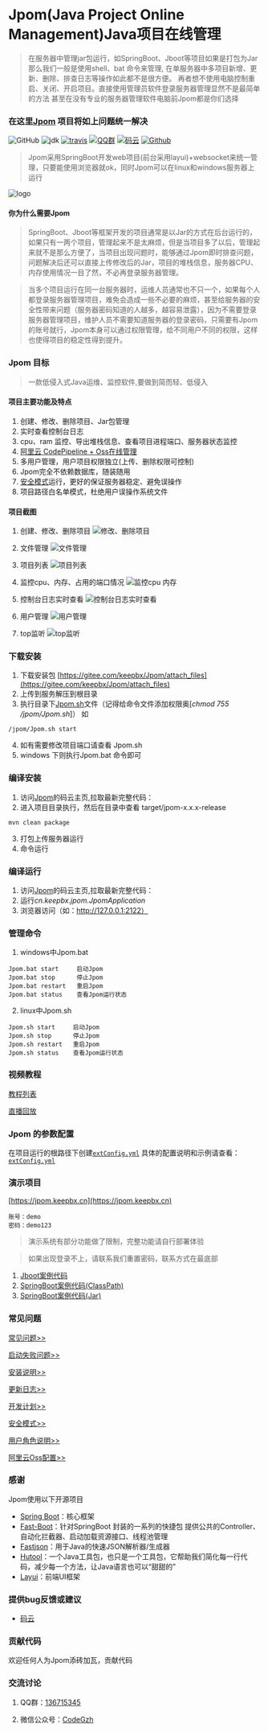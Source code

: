 # Jpom(Java Project Online Management)Java项目在线管理

> 在服务器中管理jar包运行，如SpringBoot、Jboot等项目如果是打包为Jar那么我们一般是使用shell、bat 命令来管理, 
> 在单服务器中多项目新增、更新、删除、排查日志等操作如此都不是很方便。
> 再者想不使用电脑控制重启、关闭、开启项目。直接使用管理员软件登录服务器管理显然不是最简单的方法
> 甚至在没有专业的服务器管理软件电脑前Jpom都是你们选择


###  在这里[Jpom](https://gitee.com/keepbx/Jpom) 项目将如上问题统一解决

![GitHub](https://img.shields.io/github/license/jiangzeyin/jpom.svg?style=flat)
![jdk](https://img.shields.io/badge/JDK-1.8+-green.svg)
[![travis](https://travis-ci.org/jiangzeyin/Jpom.svg?branch=master)](https://travis-ci.org/jiangzeyin/Jpom)
[![QQ群](https://img.shields.io/badge/QQ%E7%BE%A4-136715345-yellowgreen.svg)](https://shang.qq.com/wpa/qunwpa?idkey=7be1882a2e2f07cd4af28bbb1f13362af270ba4615f2a6c7aaf9605fc0563d1b)
[![码云](https://img.shields.io/badge/Gitee-%E7%A0%81%E4%BA%91-yellow.svg)](https://gitee.com/keepbx/Jpom)
[![Github](https://img.shields.io/badge/Github-Github-red.svg)](https://github.com/jiangzeyin/Jpom)

> Jpom采用SpringBoot开发web项目(前台采用layui)+websocket来统一管理，只要能使用浏览器就ok，同时Jpom可以在linux和windows服务器上运行

![logo](/doc/logo.png)

#### 你为什么需要Jpom

> SpringBoot、Jboot等框架开发的项目通常是以Jar的方式在后台运行的，如果只有一两个项目，管理起来不是太麻烦，但是当项目多了以后，管理起来就不是那么方便了，当项目出现问题时，能够通过Jpom即时排查问题，问题解决后还可以直接上传修改后的Jar，项目的堆栈信息，服务器CPU、内存使用情况一目了然，不必再登录服务器管理。

> 当多个项目运行在同一台服务器时，运维人员通常也不只一个，如果每个人都登录服务器管理项目，难免会造成一些不必要的麻烦，甚至给服务器的安全性带来问题（服务器密码知道的人越多，越容易泄露），因为不需要登录服务器管理项目，维护人员不需要知道服务器的登录密码，只需要有Jpom的账号就行，Jpom本身可以通过权限管理，给不同用户不同的权限，这样也使得项目的稳定性得到提升。

### Jpom 目标

> 一款低侵入式Java运维、监控软件,要做到简而轻、低侵入

#### 项目主要功能及特点

1. 创建、修改、删除项目、Jar包管理
2. 实时查看控制台日志
3. cpu、ram 监控、导出堆栈信息、查看项目进程端口、服务器状态监控
4. [阿里云 CodePipeline + Oss在线管理](/doc/CodePipeline-Oss.md)
5. 多用户管理，用户项目权限独立(上传、删除权限可控制)
6. Jpom完全不依赖数据库，随装随用
7. [安全模式](/doc/safeMode.md)运行，更好的保证服务器稳定、避免误操作
8. 项目路径白名单模式，杜绝用户误操作系统文件


#### 项目截图

1. 创建、修改、删除项目
![修改、删除项目](/doc/images/edit_del.png)

3. 文件管理
![文件管理](/doc/images/file.png)

4. 项目列表
![项目列表](/doc/images/list.png)

5. 监控cpu、内存、占用的端口情况
![ 监控cpu 内存](/doc/images/cup_ram.png)

6. 控制台日志实时查看
![控制台日志实时查看](/doc/images/console.png)

7. 用户管理
![用户管理](/doc/images/user_list.png)

8. top监听
![top监听](/doc/images/top.png)

### 下载安装

1. 下载安装包 [https://gitee.com/keepbx/Jpom/attach_files](https://gitee.com/keepbx/Jpom/attach_files)
2. 上传到服务解压到根目录
3. 执行目录下[Jpom.sh](/script/Jpom.sh)文件（记得给命令文件添加权限奥[*chmod  755 /jpom/Jpom.sh*]）
    如
```
/jpom/Jpom.sh start
```
4. 如有需要修改项目端口请查看 Jpom.sh
5. windows 下则执行Jpom.bat 命令即可

### 编译安装

1. 访问[Jpom](https://gitee.com/keepbx/Jpom)的码云主页,拉取最新完整代码：
2. 进入项目目录执行，然后在目录中查看 target/jpom-x.x.x-release
```
mvn clean package
```
3. 打包上传服务器运行
4. 命令运行

### 编译运行

1. 访问[Jpom](https://gitee.com/keepbx/Jpom)的码云主页,拉取最新完整代码：
2. 运行*cn.keepbx.jpom.JpomApplication*
3. 浏览器访问（如：http://127.0.0.1:2122）

### 管理命令
1. windows中Jpom.bat
```
Jpom.bat start     启动Jpom 
Jpom.bat stop      停止Jpom
Jpom.bat restart   重启Jpom
Jpom.bat status    查看Jpom运行状态
```
2. linux中Jpom.sh
```
Jpom.sh start     启动Jpom 
Jpom.sh stop      停止Jpom
Jpom.sh restart   重启Jpom
Jpom.sh status    查看Jpom运行状态
```

### 视频教程

[教程列表](https://mp.weixin.qq.com/mp/homepage?__biz=Mzg2OTEzMDIwNg==&hid=5&sn=3712b3edbe0af22c88ac3178a840a799)

[直播回放](https://yq.aliyun.com/live/970)

### Jpom 的参数配置

   在项目运行的根路径下创建[`extConfig.yml`](/src/main/resources/bin/extConfig.yml) 具体的配置说明和示例请查看：[`extConfig.yml`](/src/main/resources/bin/extConfig.yml) 

### 演示项目

   [https://jpom.keepbx.cn](https://jpom.keepbx.cn)
```   
账号：demo
密码：demo123
```    
   > 演示系统有部分功能做了限制，完整功能请自行部署体验
   
   > 如果出现登录不上，请联系我们重置密码，联系方式在最底部
    
   1. [Jboot案例代码](https://gitee.com/keepbx/Jpom-demo-case/tree/master/jboot-test)
   2. [SpringBoot案例代码(ClassPath)](https://gitee.com/keepbx/Jpom-demo-case/tree/master/springboot-test)
   3. [SpringBoot案例代码(Jar)](https://gitee.com/keepbx/Jpom-demo-case/tree/master/springboot-test-jar)

### 常见问题

[常见问题>>](/FQA.md) 
 
[启动失败问题>>](https://gitee.com/keepbx/Jpom/wikis/pages?sort_id=1395625&doc_id=264493)

[安装说明>>](https://gitee.com/keepbx/Jpom/wikis/pages?sort_id=1395348&doc_id=264493)

[更新日志>>](/CHANGELOG.md)

[开发计划>>](/PLANS.md)

[安全模式>>](/doc/safeMode.md)  

[用户角色说明>>](/doc/safeMode.md#用户权限说明)

[阿里云Oss配置>>](/doc/CodePipeline-Oss.md)


### 感谢
 Jpom使用以下开源项目
  - [Spring Boot](https://github.com/spring-projects/spring-boot)：核心框架
  - [Fast-Boot](https://gitee.com/keepbx/common-parent)：针对SpringBoot 封装的一系列的快捷包 提供公共的Controller、自动化拦截器、启动加载资源接口、线程池管理
  - [Fastjson](https://github.com/alibaba/fastjson)：用于Java的快速JSON解析器/生成器
  - [Hutool](https://gitee.com/loolly/hutool)：一个Java工具包，也只是一个工具包，它帮助我们简化每一行代码，减少每一个方法，让Java语言也可以“甜甜的”
  - [Layui](https://gitee.com/sentsin/layui)：前端UI框架
  

### 提供bug反馈或建议

- [码云](https://gitee.com/keepbx/Jpom/issues)

### 贡献代码
  欢迎任何人为Jpom添砖加瓦，贡献代码
  
### 交流讨论

  1. QQ群：[136715345](https://shang.qq.com/wpa/qunwpa?idkey=93ff8d8a37a436b752fe38d32075bb1b32a8e0b3d3ff19d0b541ca840433f561)
  
  2. 微信公众号：[CodeGzh](/doc/CodeGzh-QrCode.jpg)
  
  

